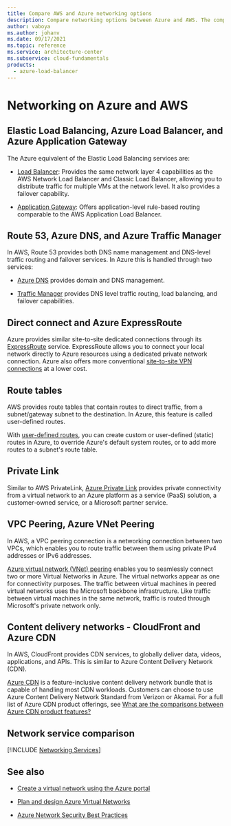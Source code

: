 ```yaml
---
title: Compare AWS and Azure networking options
description: Compare networking options between Azure and AWS. The comparisons cover cloud virtual networking, cross-premises connectivity, DNS management, and more.
author: vaboya
ms.author: johanv
ms.date: 09/17/2021
ms.topic: reference
ms.service: architecture-center
ms.subservice: cloud-fundamentals
products:
  - azure-load-balancer
---
```


# Networking on Azure and AWS

## Elastic Load Balancing, Azure Load Balancer, and Azure Application Gateway

The Azure equivalent of the Elastic Load Balancing services are:

- [Load Balancer](/azure/load-balancer/load-balancer-overview): Provides the same network layer 4 capabilities as the AWS Network Load Balancer and Classic Load Balancer, allowing you to distribute traffic for multiple VMs at the network level. It also provides a failover capability.

- [Application Gateway](/azure/application-gateway/overview): Offers application-level rule-based routing comparable to the AWS Application Load Balancer.

## Route 53, Azure DNS, and Azure Traffic Manager

In AWS, Route 53 provides both DNS name management and DNS-level traffic routing and failover services. In Azure this is handled through two services:

- [Azure DNS](https://azure.microsoft.com/documentation/services/dns) provides domain and DNS management.

- [Traffic Manager](https://azure.microsoft.com/services/traffic-manager) provides DNS level traffic routing, load balancing, and failover capabilities.

## Direct connect and Azure ExpressRoute

Azure provides similar site-to-site dedicated connections through its
[ExpressRoute](https://azure.microsoft.com/documentation/services/expressroute) service. ExpressRoute allows you to connect your local network directly to Azure resources using a dedicated private network connection. Azure also offers more conventional [site-to-site VPN connections](/azure/vpn-gateway/vpn-gateway-howto-site-to-site-resource-manager-portal) at a lower cost.

## Route tables

AWS provides route tables that contain routes to direct traffic, from a subnet/gateway subnet to the destination. In Azure, this feature is called user-defined routes. 

With [user-defined routes](/azure/virtual-network/virtual-networks-udr-overview), you can create custom or user-defined (static) routes in Azure, to override Azure's default system routes, or to add more routes to a subnet's route table.

## Private Link

Similar to AWS PrivateLink, [Azure Private Link](https://azure.microsoft.com/services/private-link) provides private connectivity from a virtual network to an Azure platform as a service (PaaS) solution, a customer-owned service, or a Microsoft partner service.

## VPC Peering, Azure VNet Peering

In AWS, a VPC peering connection is a networking connection between two VPCs, which enables you to route traffic between them using private IPv4 addresses or IPv6 addresses. 

[Azure virtual network (VNet) peering](/azure/virtual-network/virtual-network-peering-overview) enables you to seamlessly connect two or more Virtual Networks in Azure. The virtual networks appear as one for connectivity purposes. The traffic between virtual machines in peered virtual networks uses the Microsoft backbone infrastructure. Like traffic between virtual machines in the same network, traffic is routed through Microsoft's private network only.

## Content delivery networks - CloudFront and Azure CDN

In AWS, CloudFront provides CDN services, to globally deliver data, videos, applications, and APIs. This is similar to Azure Content Delivery Network (CDN). 

[Azure CDN](https://azure.microsoft.com/services/cdn) is a feature-inclusive content delivery network bundle that is capable of handling most CDN workloads. Customers can choose to use Azure Content Delivery Network Standard from Verizon or Akamai. For a full list of Azure CDN product offerings, see [What are the comparisons between Azure CDN product features?](/azure/cdn/cdn-features)

## Network service comparison

[!INCLUDE [Networking Services](../../includes/aws/networking.md)]

## See also

- [Create a virtual network using the Azure portal](/azure/virtual-network/quick-create-portal)

- [Plan and design Azure Virtual Networks](/azure/virtual-network/virtual-network-vnet-plan-design-arm)

- [Azure Network Security Best Practices](/azure/security/fundamentals/network-best-practices)